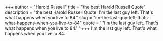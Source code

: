 +++
author = "Harold Russell"
title = "the best Harold Russell Quote"
description = "the best Harold Russell Quote: I'm the last guy left. That's what happens when you live to 84."
slug = "im-the-last-guy-left-thats-what-happens-when-you-live-to-84"
quote = '''I'm the last guy left. That's what happens when you live to 84.'''
+++
I'm the last guy left. That's what happens when you live to 84.
